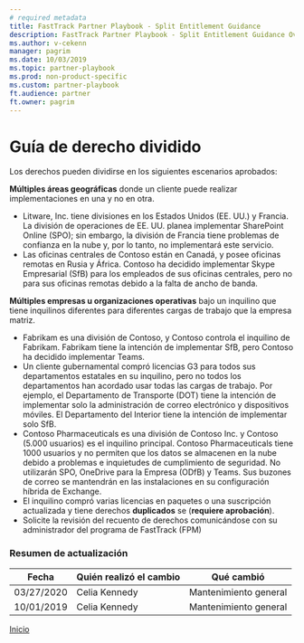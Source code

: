 ```yaml
---  
# required metadata  
title: FastTrack Partner Playbook - Split Entitlement Guidance
description: FastTrack Partner Playbook - Split Entitlement Guidance Overview
ms.author: v-cekenn
manager: pagrim
ms.date: 10/03/2019  
ms.topic: partner-playbook  
ms.prod: non-product-specific  
ms.custom: partner-playbook  
ft.audience: partner
ft.owner: pagrim
---
```


#  Guía de derecho dividido

Los derechos pueden dividirse en los siguientes escenarios aprobados:
 
**Múltiples áreas geográficas** donde un cliente puede realizar implementaciones en una y no en otra.

  - Litware, Inc. tiene divisiones en los Estados Unidos (EE. UU.) y Francia. La división de operaciones de EE. UU. planea implementar SharePoint Online (SPO); sin embargo, la división de Francia tiene problemas de confianza en la nube y, por lo tanto, no implementará este servicio.
  - Las oficinas centrales de Contoso están en Canadá, y posee oficinas remotas en Rusia y África. Contoso ha decidido implementar Skype Empresarial (SfB) para los empleados de sus oficinas centrales, pero no para sus oficinas remotas debido a la falta de ancho de banda.

**Múltiples empresas u organizaciones operativas** bajo un inquilino que tiene inquilinos diferentes para diferentes cargas de trabajo que la empresa matriz.

  - Fabrikam es una división de Contoso, y Contoso controla el inquilino de Fabrikam. Fabrikam tiene la intención de implementar SfB, pero Contoso ha decidido implementar Teams.  
  - Un cliente gubernamental compró licencias G3 para todos sus departamentos estatales en su inquilino, pero no todos los departamentos han acordado usar todas las cargas de trabajo. Por ejemplo, el Departamento de Transporte (DOT) tiene la intención de implementar solo la administración de correo electrónico y dispositivos móviles. El Departamento del Interior tiene la intención de implementar solo SfB.
  - Contoso Pharmaceuticals es una división de Contoso Inc. y Contoso (5.000 usuarios) es el inquilino principal. Contoso Pharmaceuticals tiene 1000 usuarios y no permiten que los datos se almacenen en la nube debido a problemas e inquietudes de cumplimiento de seguridad. No utilizarán SPO, OneDrive para la Empresa (ODfB) y Teams. Sus buzones de correo se mantendrán en las instalaciones en su configuración híbrida de Exchange.
  - El inquilino compró varias licencias en paquetes o una suscripción actualizada y tiene derechos **duplicados** se (**requiere aprobación**).
  - Solicite la revisión del recuento de derechos comunicándose con su administrador del programa de FastTrack (FPM)

###  Resumen de actualización

|Fecha|Quién realizó el cambio|Qué cambió|
|---------|---------------|----------------------------|
|03/27/2020| Celia Kennedy| Mantenimiento general|
|10/01/2019| Celia Kennedy| Mantenimiento general|

[Inicio](http://partner-docs.microsoft.com)
